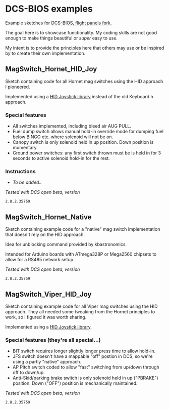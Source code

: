 # DCS-BIOS examples
Example sketches for [DCS-BIOS, flight panels fork.](https://github.com/DCSFlightpanels/dcs-bios)

The goal here is to showcase functionality. My coding skills are not good enough to make things beautiful or *super* easy to use.

My intent is to provide the principles here that others may use or be inspired by to create their own implementation.

## MagSwitch_Hornet_HID_Joy
Sketch containing code for all Hornet mag switches using the HID approach I pioneered.

Implemented using a [HID Joystick library](https://github.com/MHeironimus/ArduinoJoystickLibrary) instead of the old Keyboard.h approach.

### Special features
- All switches implemented, including bleed air AUG PULL.
- Fuel dump switch allows manual hold-in override mode for dumping fuel below BINGO etc. where solenoid will not be on.
- Canopy switch is only solenoid held in up position. Down position is momentary.
- Ground power switches: any first switch thrown must be is held in for 3 seconds to active solenoid hold-in for the rest.

### Instructions
- *To be added..*

*Tested with DCS open beta, version*
```
2.8.2.35759
```

## MagSwitch_Hornet_Native
Sketch containing example code for a "native" mag switch implementation that doesn't rely on the HID approach.

Idea for unblocking command provided by kbastronomics.

Intended for Arduino boards with ATmega328P or Mega2560 chipsets to allow for a RS485 network setup.

*Tested with DCS open beta, version*
```
2.8.2.35759
```

## MagSwitch_Viper_HID_Joy
Sketch containing example code for all Viper mag switches using the HID approach. 
They all needed some tweaking from the Hornet principles to work, so I figured it was worth sharing.

Implemented using a [HID Joystick library](https://github.com/MHeironimus/ArduinoJoystickLibrary).

### Special features (they're all special...)
- BIT switch requires longer slightly longer press time to allow hold-in.
- JFS switch doesn't have a mappable "off" postion in DCS, so we're using a partly "native" approach.
- AP Pitch switch coded to allow "fast" switching from up/down through off to down/up.
- Anti-Skid/parking brake switch is only solenoid held in up ("PBRAKE") position. Down ("OFF") position is mechanically maintained.

*Tested with DCS open beta, version*
```
2.8.2.35759
```
